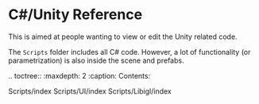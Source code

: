 # C#/Unity Reference

This is aimed at people wanting to view or edit the Unity related code.

The `Scripts` folder includes all C# code. 
However, a lot of functionality (or parametrization) is also inside the scene and prefabs.

.. toctree::
   :maxdepth: 2
   :caption: Contents:

   Scripts/index
   Scripts/UI/index
   Scripts/Libigl/index
